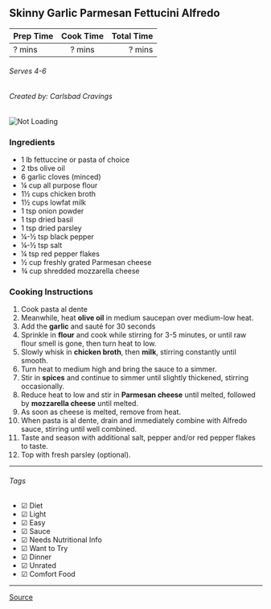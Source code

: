 ## Skinny Garlic Parmesan Fettucini Alfredo

| Prep Time  | Cook Time    | Total Time  |
| ---------- |:------------:| -----------:|
| ? mins    | ? mins      | ? mins     |


###### Serves 4-6
###### Created by: Carlsbad Cravings

![Not Loading](http://i.imgur.com/I1wqnqQl.jpg)

### Ingredients

* 1 lb fettuccine or pasta of choice
* 2 tbs olive oil
* 6 garlic cloves (minced)
* ¼ cup all purpose flour
* 1½ cups chicken broth
* 1½ cups lowfat milk
* 1 tsp onion powder
* 1 tsp dried basil
* 1 tsp dried parsley
* ¼-½ tsp black pepper
* ¼-½ tsp salt
* ¼ tsp red pepper flakes
* ½ cup freshly grated Parmesan cheese
* ¾ cup shredded mozzarella cheese


### Cooking Instructions


1. Cook pasta al dente
2. Meanwhile, heat **olive oil** in medium saucepan over medium-low heat.
3. Add the **garlic** and sauté for 30 seconds 
4. Sprinkle in **flour** and cook while stirring for 3-5 minutes, or until raw flour smell is gone, then turn heat to low.
5. Slowly whisk in **chicken broth**, then **milk**, stirring constantly until smooth.
6. Turn heat to medium high and bring the sauce to a simmer.
7. Stir in **spices** and continue to simmer until slightly thickened, stirring occasionally.
8. Reduce heat to low and stir in **Parmesan cheese** until melted, followed by **mozzarella cheese** until melted. 
9. As soon as cheese is melted, remove from heat.
10. When pasta is al dente, drain and immediately combine with Alfredo sauce, stirring until well combined.
11. Taste and season with additional salt, pepper and/or red pepper flakes to taste.
12. Top with fresh parsley (optional).

---

###### Tags
- ☑ Diet
- ☑ Light
- ☑ Easy
- ☑ Sauce
- ☑ Needs Nutritional Info
- ☑ Want to Try
- ☑ Dinner
- ☑ Unrated
- ☑ Comfort Food

---

[Source](http://www.carlsbadcravings.com/skinny-garlic-parmesan-mozzarella-alfredo/)

